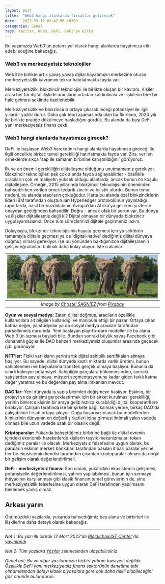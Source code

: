 ```yaml
---
layout: post
title:  "Web3 hangi alanlarda fırsatlar getirecek"
date:   2022-03-12 08:47:56 +0300
categories: Genel
tags: Yazılar, Web3, DeFi, DeFi'ye Giriş
---
```


Bu yazımızda Web3'ün potansiyel olarak hangi alanlarda hayatımıza etki edebileceğine bakacağız. 

### Web3 ve merkeziyetsiz teknolojiler
Web3 ile birlikte artık yavaş yavaş dijital hayatımızın merkezine oturan merkeziyetsizlik kavramını tekrar hatırlatmakta fayda var. 

Merkeziyetsizlik, blokzincir teknolojisi ile birlikte oluşan bir kavram. Kişiler arası her tür dijital ilişkide aracıların ortadan kaldırılması ve ilişkilerin bire bir hale gelmesi şeklinde özetlenebilir. 

Merkeziyetsizlik ve blokzincirin ortaya çıkarabileceği potansiyel ile ilgili yıllardır yazılır durur. Daha çok teori aşamasında olan bu fikirlerin, 2020 yılı ile birlikte pratiğe dökülmeye başladığını gördük. Bu alanda da başı DeFi yani merkeziyetsiz finans çekti. 

### Web3 hangi alanlarda hayatımıza girecek?
DeFi ile başlayan Web3 hareketinin hangi alanlarda hayatımıza gireceği ile ilgili öncelikle birkaç temel gerekliliği hatırlatmakta fayda var. Zira, verilen örneklerde sıkça 'sap ile samanın birbirine karıştırıldığını' görüyoruz. 

İlk ve en önemli gerekliliğin dijitalleşme olduğunu unutmamamız gerekiyor. Blokzincir teknolojileri pek çok alanda fayda sağlayabilirler - özellikle aracıların çok ve maliyetin yüksek olduğu alanlarda, ancak bunun ön koşulu dijitalleşme. Örneğin, 2015 yıllarında blokzincir teknolojisinin öneminden bahsedilirken verilen örnek tedarik zinciri ve lojistik olurdu. Bunun temel nedeni, bu alanda aracıların çokluğudur. Hatta bu alanda özel blokzincirlerin lideri IBM tarafından oluşturulan Hyperledger protokolünün yayınladığı raporlarda, nasıl bir buzdolabının Avrupa'dan Afrika'ya gelirken yüzlerce onaydan geçtiğinden bahsedilir. Doğru - ancak ufak bir sorun var. Bu dünya ve ilişkiler dijitalleşmiş değil ki? Dijital olmayan bir dünyada blokzincir uygulayamazsınız. Önce tüm süreçlerinizi dijitale geçirmeniz lazım. 

Dolayısıyla, blokzincir teknolojisinin hayata geçmesi için ya sektörün tamamıyla dijitale geçmesi ya da 'digital-native' dediğimiz dijital dünyaya doğmuş olması gerekiyor. İşe bu yönünden baktığımızda dijitalleşmenin gelişeceği alanları bulmak daha kolay oluyor. İşte o alanlar: 

| ![elephants](/assets/elephant-3675670_800.jpg)|
|:--:| 
| *Image by [Christel SAGNIEZ](https://https://pixabay.com/users/christels-3741991/) from [Pixabay](https://pixabay.com/)*|

**Oyun ve sosyal medya:** Zaten dijital doğmuş, aracıların özellikle kullanıcılara ait bilgileri kullandığı ve manipüle ettiği bir pazar. Ortaya çıkan katma değer, ya stüdyolar ya da sosyal medya aracıları tarafından parsellenmiş durumda. Yeni başlayan play-to-earn modeller ile bu alana Web 3'ün sızması başladı bile. Bundan sonraki büyük savaş Facebook gibi donanımlı güçler ile DAO benzeri merkeziyetsiz oluşumlar arasında geçecek gibi görünüyor. 

**NFT'ler:** Fiziki varlıkların yerini artık dijital sahiplik sertifikaları almaya başlıyor. Bu sayede, dijital dünyada kısıtlı miktarda varlık üretimi, bunun sahiplenmesi ve başkalarına transferi gerçek olmaya başlıyor. Bununla da sınırlı kalmıyor potansiyel. Sahipliğin parçalara bölünmesinden, sonraki satışlardan pay almaya, müşteri segmentasyonuna kadar giden farklı katma değer yaratma ve bu değerden pay alma imkanları mevcut. 

**DAO'lar:** Yeni dünyada iş yapış biçimleri değişmeye başlıyor. Eskinin, bir projeyi ya da girişimi gerçekleştirmek için bir şirket kurulması gerekliliği, yerinin binlerce kişinin bir araya gelip hızlıca kurabildiği dijital kooperatiflere bırakıyor. Çalışan tarafında ise bir şirkete bağlı kalmak yerine, birkaç DAO'da çalışabilme fırsatı ortaya çıkıyor. Çoğu başarısız olacak bu modellerden kimilerinin dünyanın en değerli şirketleri içine girmesi ihtimali yakın vadede olmasa bile uzun vadede uzak bir olasılık değil. 

**Kriptoparalar:** Yukarıda bahsettiğimiz birbirine bağlı üç dijital evrenin içindeki ekonomik hareketlerde kişilerin teşvik mekanizmaları token dediğimiz paralar ile olacak. Merkeziyetsiz felsefesine uygun olarak, bu paraların eskinin merkez bankaları tarafından basılan itibari paralar yerine, her bir ekosistemin kendisi tarafından çıkarılan kriptoparalar olması da doğal bir gelişim olarak değerlendirilmeli. 

**DeFi - merkeziyetsiz finans:** Son olarak, yukarıdaki ekosistemin gelişmesi, potansiyelin değerlendirilmesi, yatırım yapılabilmesi, bunun için sermaye ihtiyacının karşılanması gibi klasik finansın temel görevlerinin de, yine merkeziyetsizlik felsefesine uygun olarak DeFİ tarafından yapılmasını beklemek yanlış olmaz. 

## Arkası yarın
Önümüzdeki yazılarda, yukarıda bahsettiğimiz beş alana ve birbirleri ile ilişkilerine daha detaylı olarak bakacağız. 


---

*Not 1: Bu yazı ilk olarak 12 Mart 2022'de [BlockchainIST Center](https://medium.com/blockchainist-center)'da [yayınlandı]()*

*Not 2: Tüm yazılara [Yazılar](/articles/) sekmesinden ulaşabilirsiniz*

*Genel not: Bu ve diğer yazılarımızın hiçbiri yatırım tavsiyesi değildir. Özellikle DeFi yani merkeziyetsiz finans sektörünün denetime tabi olmamasından dolayı klasik piyasalara göre çok daha riskli olabileceğini göz önünde bulundurun.* 

